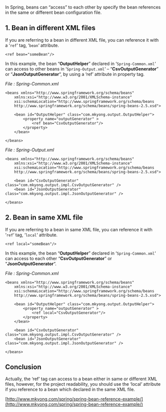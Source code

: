 In Spring, beans can “access” to each other by specify the bean references in the same or different bean configuration file.

## 1\. Bean in different XML files

If you are referring to a bean in different XML file, you can reference it with a ‘`ref`‘ tag, ‘`bean`‘ attribute.

    <ref bean="someBean"/>

In this example, the bean “**OutputHelper**” declared in ‘`Spring-Common.xml`‘ can access to other beans in ‘`Spring-Output.xml`‘ – “**CsvOutputGenerator**” or “**JsonOutputGenerator**“, by using a ‘ref’ attribute in property tag.

_File : Spring-Common.xml_

    <beans xmlns="http://www.springframework.org/schema/beans"
    	xmlns:xsi="http://www.w3.org/2001/XMLSchema-instance"
    	xsi:schemaLocation="http://www.springframework.org/schema/beans
    	http://www.springframework.org/schema/beans/spring-beans-2.5.xsd">

    	<bean id="OutputHelper" class="com.mkyong.output.OutputHelper">
    		<property name="outputGenerator" >
    			<ref bean="CsvOutputGenerator"/>
    		</property>
    	</bean>

    </beans>

_File : Spring-Output.xml_

    <beans xmlns="http://www.springframework.org/schema/beans"
    	xmlns:xsi="http://www.w3.org/2001/XMLSchema-instance"
    	xsi:schemaLocation="http://www.springframework.org/schema/beans
    	http://www.springframework.org/schema/beans/spring-beans-2.5.xsd">

    	<bean id="CsvOutputGenerator" class="com.mkyong.output.impl.CsvOutputGenerator" />
    	<bean id="JsonOutputGenerator" class="com.mkyong.output.impl.JsonOutputGenerator" />

    </beans>

## 2\. Bean in same XML file

If you are referring to a bean in same XML file, you can reference it with ‘`ref`‘ tag, ‘`local`‘ attribute.

    <ref local="someBean"/>

In this example, the bean “**OutputHelper**” declared in ‘`Spring-Common.xml`‘ can access to each other “**CsvOutputGenerator**” or “**JsonOutputGenerator**“.

_File : Spring-Common.xml_

    <beans xmlns="http://www.springframework.org/schema/beans"
    	xmlns:xsi="http://www.w3.org/2001/XMLSchema-instance"
    	xsi:schemaLocation="http://www.springframework.org/schema/beans
    	http://www.springframework.org/schema/beans/spring-beans-2.5.xsd">

    	<bean id="OutputHelper" class="com.mkyong.output.OutputHelper">
    		<property name="outputGenerator" >
    			<ref local="CsvOutputGenerator"/>
    		</property>
    	</bean>

    	<bean id="CsvOutputGenerator" class="com.mkyong.output.impl.CsvOutputGenerator" />
    	<bean id="JsonOutputGenerator" class="com.mkyong.output.impl.JsonOutputGenerator" />

    </beans>

## Conclusion

Actually, the ‘ref’ tag can access to a bean either in same or different XML files, however, for the project readability, you should use the ‘local’ attribute if you reference to a bean which declared in the same XML file.

[http://www.mkyong.com/spring/spring-bean-reference-example/](http://www.mkyong.com/spring/spring-bean-reference-example/)
